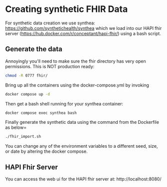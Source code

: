 # Creating synthetic FHIR Data
 
For synthetic data creation we use synthea: https://github.com/synthetichealth/synthea which we load into our HAPI fhir server (https://hub.docker.com/r/conceptant/hapi-fhir/) using a bash script.


## Generate the data

Annoyingly you'll need to make sure the fhir directory has very open permissions.  This is NOT production ready:

```bash
chmod -R 0777 fhir/
```

Bring up all the containers using the docker-compose.yml by invoking

```bash
docker compose up -d
```

Then get a bash shell running for your synthea container:

```bash
docker compose exec synthea bash
```
 
Finally generate the synthetic data using the command from the Dockerfile as below=

```bash
./fhir_import.sh
```

You can change any of the environment variables to a different seed, size, or date by altering the docker compose.


## HAPI Fhir Server

You can access the web ui for the HAPI fhir server at: http://localhost:8080/


